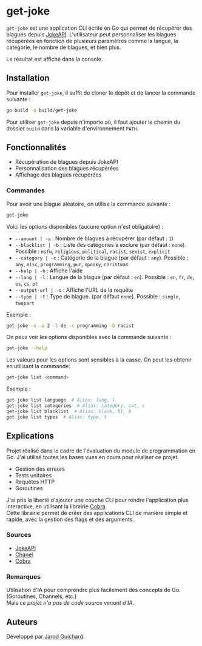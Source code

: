 # get-joke

`get-joke` est une application CLI écrite en Go qui permet de récupérer des blagues depuis [JokeAPI](https://v2.jokeapi.dev/). L'utilisateur peut personnaliser les blagues récupérées en fonction de plusieurs paramètres comme la langue, la catégorie, le nombre de blagues, et bien plus.

Le résultat est affiché dans la console.

## Installation

Pour installer `get-joke`, il suffit de cloner le dépôt et de lancer la commande suivante :

```bash
go build -o build/get-joke
```

Pour utiliser `get-joke` depuis n'importe où, il faut ajouter le chemin du dossier `build` dans la variable d'environnement `PATH`.


## Fonctionnalités

- Récupération de blagues depuis JokeAPI
- Personnalisation des blagues récupérées
- Affichage des blagues récupérées

### Commandes

Pour avoir une blague aléatoire, on utilise la commande suivante :

```bash
get-joke
```

Voici les options disponibles (aucune option n'est obligatoire) :

- `--amount | -a` : Nombre de blagues à récupérer (par défaut : `1`)
- `--blacklist | -b` : Liste des catégories à exclure (par défaut : `none`). Possible : `nsfw`, `religious`, `political`, `racist`, `sexist`, `explicit`
- `--category | -c` : Catégorie de la blague (par défaut : `any`). Possible : `any`, `misc`, `programming`, `pun`, `spooky`, `christmas`
- `--help | -h` : Affiche l'aide
- `--lang | -l` : Langue de la blague (par défaut : `en`). Possible : `en`, `fr`, `de`, `es`, `cs`, `pt`
- `--output-url | -o` : Affiche l'URL de la requête
- `--type | -t` : Type de blague. (par défaut `none`). Possible : `single`, `twopart`

Exemple :

```bash
get-joke -o -a 2 -l de -c programming -b racist
```

On peux voir les options disponibles avec la commande suivante :

```bash
get-joke --help
```

Les valeurs pour les options sont sensibles à la casse. On peut les obtenir en utilisant la commande:

```bash
get-joke list <command>
```

Exemple :

```bash
get-joke list language  # Alias: lang, l
get-joke list categories  # Alias: category, cat, c
get-joke list blacklist  # Alias: black, bl, b
get joke list types  # Alias: type, t
```

## Explications

Projet réalisé dans le cadre de l'évaluation du module de programmation en Go.
J'ai utilisé toutes les bases vues en cours pour réaliser ce projet.

- Gestion des erreurs
- Tests unitaires
- Requêtes HTTP
- Goroutines

J'ai pris la liberté d'ajouter une couche CLI pour rendre l'application plus interactive, 
en utilisant la librairie [Cobra](https://cobra.dev/).  
Cette librairie permet de créer des applications CLI de manière simple et rapide, avec la gestion des flags et des arguments.



### Sources

- [JokeAPI](https://v2.jokeapi.dev/)
- [Chanel](https://www.youtube.com/watch?v=nNXhePi3xwE)
- [Cobra](https://umarcor.github.io/cobra/)

### Remarques

Utilisation d'IA pour comprendre plus facilement des concepts de Go. (Goroutines, Channels, etc.)  
Mais _ce projet n'a pas de code source venant d'IA_.

## Auteurs

Développé par [Jarod Guichard](https://github.com/Dassault7).
